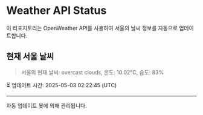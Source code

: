 
# Weather API Status

이 리포지토리는 OpenWeather API를 사용하여 서울의 날씨 정보를 자동으로 업데이트합니다.

## 현재 서울 날씨
> 서울의 현재 날씨: overcast clouds, 온도: 10.02°C, 습도: 83%

⏳ 업데이트 시간: 2025-05-03 02:22:45 (UTC)

---
자동 업데이트 봇에 의해 관리됩니다.
